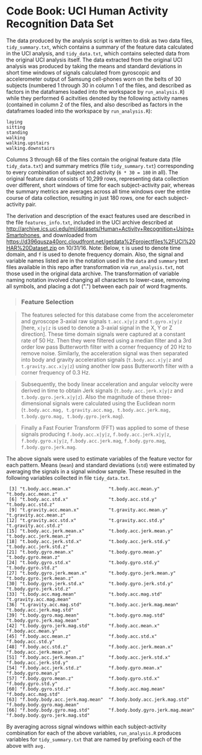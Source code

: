 # Code Book: UCI Human Activity Recognition Data Set
The data produced by the analysis script is written to disk as two data files, `tidy_summary.txt`, which contains a summary of the feature data calculated in the UCI analysis, and `tidy_data.txt`, which contains selected data from the original UCI analysis itself. The data extracted from the original UCI analysis was produced by taking the means and standard deviations in short time windows of signals calculated from gyroscopic and accelerometer output of Samsung cell-phones worn on the belts of 30 subjects (numbered 1 through 30 in column 1 of the files, and described as factors in the dataframes loaded into the workspace by `run_analysis.R`) while they performed 6 acitvities denoted by the following activity names (contained in column 2 of the files, and also described as factors in the dataframes loaded into the workspace by `run_analysis.R`):
````
laying
sitting
standing
walking
walking.upstairs
walking.downstairs
````
Columns 3 through 68 of the files contain the original feature data (file `tidy_data.txt`) and summary metrics (file `tidy_summary.txt`) corresponding to  every combination of subject and activity (`6 * 30 = 180` in all). The original feature data consists of 10,299 rows, representing data collection over different, short windows of time for each subject-activity pair, whereas the summary metrics are averages across all time windows over the entire course of data collection, resulting in just 180 rows, one for each subject-activity pair.

The derivation and description of the exact features used are described in the file `features_info.txt`, included in the UCI archive described at <http://archive.ics.uci.edu/ml/datasets/Human+Activity+Recognition+Using+Smartphones>, and downloaded from <https://d396qusza40orc.cloudfront.net/getdata%2Fprojectfiles%2FUCI%20HAR%20Dataset.zip> on 10/31/16.  Note: Below, `t` is used to denote time domain, and `f` is used to denote frequency domain.  Also, the signal and variable names listed are in the notation used in the `data` and `summary` text files available in this repo after transformation via `run_analysis.txt`, not those used in the original data archive. The transformation of variable naming notation involved changing all characters to lower-case, removing all symbols, and placing a dot (".") between each pair of word fragments.

> ### Feature Selection 

> The features selected for this database come from the accelerometer and gyroscope 3-axial raw signals `t.acc.x|y|z` and `t.gyro.x|y|z` [here, `x|y|z` is used to denote a 3-axial signal in the X, Y or Z direction]. These time domain signals were captured at a constant rate of 50 Hz. Then they were filtered using a median filter and a 3rd order low pass Butterworth filter with a corner frequency of 20 Hz to remove noise. Similarly, the acceleration signal was then separated into body and gravity acceleration signals (`t.body.acc.x|y|z` and `t.gravity.acc.x|y|z`) using another low pass Butterworth filter with a corner frequency of 0.3 Hz. 

> Subsequently, the body linear acceleration and angular velocity were derived in time to obtain Jerk signals (`t.body.acc.jerk.x|y|z` and `t.body.gyro.jerk.x|y|z`). Also the magnitude of these three-dimensional signals were calculated using the Euclidean norm (`t.body.acc.mag, t.gravity.acc.mag, t.body.acc.jerk.mag, t.body.gyro.mag, t.body.gyro.jerk.mag`). 

> Finally a Fast Fourier Transform (FFT) was applied to some of these signals producing `f.body.acc.x|y|z`, `f.body.acc.jerk.x|y|z`, `f.body.gyro.x|y|z`, `f.body.acc.jerk.mag`, `f.body.gyro.mag`, `f.body.gyro.jerk.mag`. 

The above signals were used to estimate variables of the feature vector for each pattern. Means (`mean`) and standard deviations (`std`) were estimated by averaging the signals in a signal window sample.  These resulted in the following variables collected in file `tidy_data.txt`.
````
 [3] "t.body.acc.mean.x"              "t.body.acc.mean.y"              "t.body.acc.mean.z"             
 [6] "t.body.acc.std.x"               "t.body.acc.std.y"               "t.body.acc.std.z"              
 [9] "t.gravity.acc.mean.x"           "t.gravity.acc.mean.y"           "t.gravity.acc.mean.z"          
[12] "t.gravity.acc.std.x"            "t.gravity.acc.std.y"            "t.gravity.acc.std.z"           
[15] "t.body.acc.jerk.mean.x"         "t.body.acc.jerk.mean.y"         "t.body.acc.jerk.mean.z"        
[18] "t.body.acc.jerk.std.x"          "t.body.acc.jerk.std.y"          "t.body.acc.jerk.std.z"         
[21] "t.body.gyro.mean.x"             "t.body.gyro.mean.y"             "t.body.gyro.mean.z"            
[24] "t.body.gyro.std.x"              "t.body.gyro.std.y"              "t.body.gyro.std.z"             
[27] "t.body.gyro.jerk.mean.x"        "t.body.gyro.jerk.mean.y"        "t.body.gyro.jerk.mean.z"       
[30] "t.body.gyro.jerk.std.x"         "t.body.gyro.jerk.std.y"         "t.body.gyro.jerk.std.z"        
[33] "t.body.acc.mag.mean"            "t.body.acc.mag.std"             "t.gravity.acc.mag.mean"        
[36] "t.gravity.acc.mag.std"          "t.body.acc.jerk.mag.mean"       "t.body.acc.jerk.mag.std"       
[39] "t.body.gyro.mag.mean"           "t.body.gyro.mag.std"            "t.body.gyro.jerk.mag.mean"     
[42] "t.body.gyro.jerk.mag.std"       "f.body.acc.mean.x"              "f.body.acc.mean.y"             
[45] "f.body.acc.mean.z"              "f.body.acc.std.x"               "f.body.acc.std.y"              
[48] "f.body.acc.std.z"               "f.body.acc.jerk.mean.x"         "f.body.acc.jerk.mean.y"        
[51] "f.body.acc.jerk.mean.z"         "f.body.acc.jerk.std.x"          "f.body.acc.jerk.std.y"         
[54] "f.body.acc.jerk.std.z"          "f.body.gyro.mean.x"             "f.body.gyro.mean.y"            
[57] "f.body.gyro.mean.z"             "f.body.gyro.std.x"              "f.body.gyro.std.y"             
[60] "f.body.gyro.std.z"              "f.body.acc.mag.mean"            "f.body.acc.mag.std"            
[63] "f.body.body.acc.jerk.mag.mean"  "f.body.body.acc.jerk.mag.std"   "f.body.body.gyro.mag.mean"     
[66] "f.body.body.gyro.mag.std"       "f.body.body.gyro.jerk.mag.mean" "f.body.body.gyro.jerk.mag.std"
````
By averaging across signal windows within each subject-activity combination for each of the above variables, `run_analysis.R` produces variables for `tidy_summary.txt` that are named by prefixing each of the above with `avg.`

